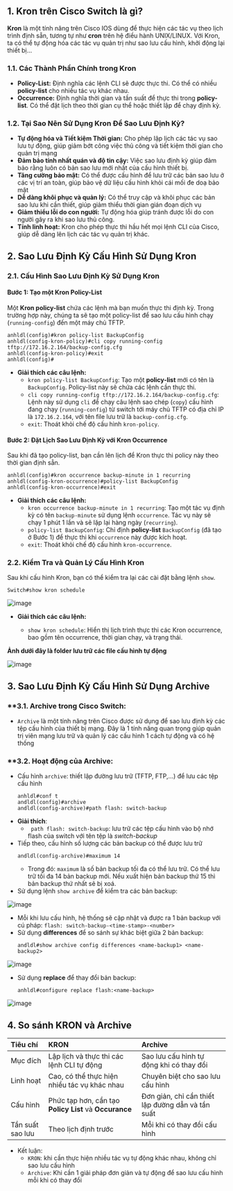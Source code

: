## **1. Kron trên Cisco Switch là gì?**

**Kron** là một tính năng trên Cisco IOS dùng để thực hiện các tác vụ theo lịch trình định sẵn, tương tự như **cron** trên hệ điều hành UNIX/LINUX. Với Kron, ta có thể tự động hóa các tác vụ quản trị như sao lưu cấu hình, khởi động lại thiết bị...
### **1.1. Các Thành Phần Chính trong Kron**

- **Policy-List:** Định nghĩa các lệnh CLI sẽ được thực thi. Có thể có nhiều **policy-list** cho nhiều tác vụ khác nhau.
- **Occurrence:** Định nghĩa thời gian và tần suất để thực thi trong **policy-list**. Có thể đặt lịch theo thời gian cụ thể hoặc thiết lập để chạy định kỳ.

### **1.2. Tại Sao Nên Sử Dụng Kron Để Sao Lưu Định Kỳ?**

- **Tự động hóa và Tiết kiệm Thời gian:** Cho phép lập lịch các tác vụ sao lưu tự động, giúp giảm bớt công việc thủ công và tiết kiệm thời gian cho quản trị mạng
- **Đảm bảo tính nhất quán và độ tin cậy:** Việc sao lưu định kỳ giúp đảm bảo rằng luôn có bản sao lưu mới nhất của cấu hình thiết bị.
- **Tăng cường bảo mật:** Có thể được cấu hình để lưu trữ các bản sao lưu ở các vị trí an toàn, giúp bảo vệ dữ liệu cấu hình khỏi cái mối đe doạ bảo mật
- **Dễ dàng khôi phục và quản lý:** Có thể truy cập và khôi phục các bản sao lưu khi cần thiết, giúp giảm thiểu thời gian gián đoạn dịch vụ
- **Giảm thiểu lỗi do con người:** Tự động hóa giúp tránh được lỗi do con người gây ra khi sao lưu thủ công.
- **Tính linh hoạt:** Kron cho phép thực thi hầu hết mọi lệnh CLI của Cisco, giúp dễ dàng lên lịch các tác vụ quản trị khác.


## **2. Sao Lưu Định Kỳ Cấu Hình Sử Dụng Kron**

### **2.1. Cấu Hình Sao Lưu Định Kỳ Sử Dụng Kron**

#### **Bước 1: Tạo một Kron Policy-List**

Một **Kron policy-list** chứa các lệnh mà bạn muốn thực thi định kỳ. Trong trường hợp này, chúng ta sẽ tạo một policy-list để sao lưu cấu hình chạy (`running-config`) đến một máy chủ TFTP.

```shell
anhldl(config)#kron policy-list BackupConfig
anhldl(config-kron-policy)#cli copy running-config tftp://172.16.2.164/backup-config.cfg
anhldl(config-kron-policy)#exit
anhldl(config)#

```

- **Giải thích các câu lệnh:**
  - `kron policy-list BackupConfig`: Tạo một **policy-list** mới có tên là `BackupConfig`. Policy-list này sẽ chứa các lệnh cần thực thi.
  - `cli copy running-config tftp://172.16.2.164/backup-config.cfg`: Lệnh này sử dụng `cli` để chạy câu lệnh sao chép (`copy`) cấu hình đang chạy (`running-config`) từ switch tới máy chủ TFTP có địa chỉ IP là `172.16.2.164`, với tên file lưu trữ là `backup-config.cfg`.
  - `exit`: Thoát khỏi chế độ cấu hình `kron-policy`.

#### **Bước 2: Đặt Lịch Sao Lưu Định Kỳ với Kron Occurrence**

Sau khi đã tạo policy-list, bạn cần lên lịch để Kron thực thi policy này theo thời gian định sẵn.

```shell
anhldl(config)#kron occurrence backup-minute in 1 recurring
anhldl(config-kron-occurrence)#policy-list BackupConfig
anhldl(config-kron-occurrence)#exit

```

- **Giải thích các câu lệnh:**
  - `kron occurrence backup-minute in 1 recurring`: Tạo một tác vụ định kỳ có tên `backup-minute` sử dụng lệnh `occurrence`. Tác vụ này sẽ chạy 1 phút 1 lần và sẽ lặp lại hàng ngày (`recurring`).
  - `policy-list BackupConfig`: Chỉ định **policy-list** `BackupConfig` (đã tạo ở Bước 1) để thực thi khi `occurrence` này được kích hoạt. 
  - `exit`: Thoát khỏi chế độ cấu hình `kron-occurrence`.

### **2.2. Kiểm Tra và Quản Lý Cấu Hình Kron**

Sau khi cấu hình Kron, bạn có thể kiểm tra lại các cài đặt bằng lệnh `show`.
```shell
Switch#show kron schedule
```
![image](https://github.com/user-attachments/assets/4540c4c3-cea0-44ca-ae7b-0bd66252b01b)

- **Giải thích các câu lệnh:**

  - `show kron schedule`: Hiển thị lịch trình thực thi các Kron occurrence, bao gồm tên occurrence, thời gian chạy, và trạng thái.
 
**Ảnh dưới đây là folder lưu trữ các  file cấu hình tự động**

![image](https://github.com/user-attachments/assets/1557c5f9-e37a-4662-99b0-475a0398d951)

## **3. Sao Lưu Định Kỳ Cấu Hình Sử Dụng Archive**
### **3.1. Archive trong Cisco Switch: 
- `Archive` là một tính năng trên Cisco được sử dụng để sao lưu định kỳ các tệp cấu hình của thiết bị mạng. Đây là 1 tính năng quan trọng giúp quản trị viên mạng lưu trữ và quản lý các cấu hình 1 cách tự động và có hệ thống
### **3.2. Hoạt động của Archive: 
- Cấu hình `archive`: thiết lập đường lưu trữ (TFTP, FTP,...) để lưu các tệp cấu hình
  ```shell
  anhldl#conf t
  andldl(config)#archive
  andldl(config-archive)#path flash: switch-backup
  ```
- **Giải thích**:
  - ` path flash: switch-backup`: lưu trữ các tệp cấu hình vào bộ nhớ flash của switch với tên tệp là *switch-backup*
- Tiếp theo, cấu hình số lượng các bản backup có thể được lưu trữ
  ```shell
  andldl(config-archive)#maximum 14 
  ```
  - Trong đó: `maximum` là số bản backup tối đa có thể lưu trữ. Có thể lưu trữ tối đa 14 bản backup mới. Nếu xuất hiện bản backup thứ 15 thì bản backup thứ nhất sẽ bị xoá.
- Sử dụng lệnh `show archive` để kiểm tra các bản backup:

![image](https://github.com/user-attachments/assets/c3f737ad-22bf-4dc9-a61a-0c4680861037)

- Mỗi khi lưu cấu hình, hệ thống sẽ cập nhật và được ra 1 bản backup với cú pháp: `flash: switch-backup-<time-stamp>-<number>`
- Sử dụng **differences** để so sánh sự khác biệt giữa 2 bản backup:
  ```shell
  andldl#show archive config differences <name-backup1> <name-backup2>
  ```
![image](https://github.com/user-attachments/assets/ea0f023a-220e-4055-8d80-41641fbea4fb)

- Sử dụng **replace** để thay đổi bản backup:
  ```
  anhldl#configure replace flash:<name-backup>
  ```
![image](https://github.com/user-attachments/assets/61e1be46-8f77-4a95-814e-d552de73ffe8)

## **4. So sánh KRON và Archive**

|Tiêu chí|KRON|Archive|
|:---|:---|:---|
|Mục đích|Lập lịch và thực thi các lệnh CLI tự động|Sao lưu cấu hình tự động khi có thay đổi|
|Linh hoạt|Cao, có thể thực hiện nhiều tác vụ khác nhau|Chuyên biệt cho sao lưu cấu hình|
|Cấu hình|Phức tạp hơn, cần tạo **Policy List** và **Occurance**|Đơn giản, chỉ cần thiết lập đường dẫn và tần suất|
|Tần suất sao lưu|Theo lịch định trước|Mỗi khi có thay đổi cấu hình|

- Kết luận:
  - `KRON`: khi cần thực hiện nhiều tác vụ tự động khác nhau, không chỉ sao lưu cấu hình
  - `Archive`: Khi cần 1 giải pháp đơn giản và tự động để sao lưu cấu hình mỗi khi có thay đổi
